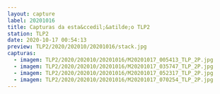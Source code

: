 ```yaml
---
layout: capture
label: 20201016
title: Capturas da esta&ccedil;&atilde;o TLP2
station: TLP2
date: 2020-10-17 00:54:13
preview: TLP2/2020/202010/20201016/stack.jpg
capturas:
  - imagem: TLP2/2020/202010/20201016/M20201017_005413_TLP_2P.jpg
  - imagem: TLP2/2020/202010/20201016/M20201017_035747_TLP_2P.jpg
  - imagem: TLP2/2020/202010/20201016/M20201017_052317_TLP_2P.jpg
  - imagem: TLP2/2020/202010/20201016/M20201017_070254_TLP_2P.jpg
---
```

